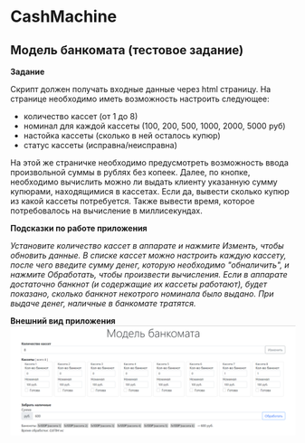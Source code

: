 # CashMachine
## Модель банкомата (тестовое задание)

**Задание**

Скрипт должен получать входные данные через html страницу. На странице необходимо иметь возможность настроить следующее: 
* количество кассет (от 1 до 8)
* номинал для каждой кассеты (100, 200, 500, 1000, 2000, 5000 руб)
* настойка кассеты (сколько в ней осталось купюр)
* статус кассеты (исправна/неисправна)
 
На этой же страничке необходимо предусмотреть возможность ввода произвольной суммы в рублях без копеек. 
Далее, по кнопке, необходимо вычислить можно ли выдать клиенту указанную сумму купюрами, находящимися в кассетах.
Если да, вывести сколько купюр из какой кассеты потребуется. Также вывести время, которое потребовалось на вычисление в миллисекундах. 


**Подсказки по работе приложения**

*Установите количество кассет в аппарате и нажмите Изменть, чтобы обновить данные. В списке кассет можно настроить каждую кассету, после чего введите сумму денег, которую необходимо "обналичить", и нажмите Обработать, чтобы произвести вычисления. Если в аппарате достаточно банкнот (и содержащие их кассеты работают), будет показано, сколько банкнот некотрого номинала было выдано. При выдаче денег, наличные в банкомате тратятся.*

**Внешний вид приложения**
![внешний вид приложения](https://github.com/IliaTrofimov/CashMachine/blob/master/example.png)
